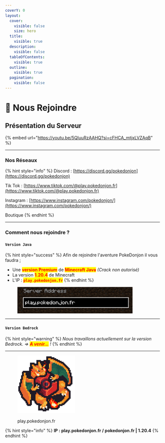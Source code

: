 ```yaml
---
coverY: 0
layout:
  cover:
    visible: false
    size: hero
  title:
    visible: true
  description:
    visible: false
  tableOfContents:
    visible: true
  outline:
    visible: true
  pagination:
    visible: false
---
```


# 🏰 Nous Rejoindre

## Présentation du Serveur

{% embed url="https://youtu.be/5QluuRzAAHQ?si=cFHCA_mtjxLVZAqB" %}

***

### Nos Réseaux

{% hint style="info" %}
Discord : [https://discord.gg/pokedonjon](https://discord.gg/pokedonjon)

Tik Tok :  [https://www.tiktok.com/@play.pokedonjon.fr](https://www.tiktok.com/@play.pokedonjon.fr)

Instagram : [https://www.instagram.com/pokedonjon/](https://www.instagram.com/pokedonjon/)

Boutique&#x20;
{% endhint %}

***

### Comment nous rejoindre ?

#### `Version Java`

{% hint style="success" %}
Afin de rejoindre l'aventure PokeDonjon il vous faudra ;&#x20;

* Une <mark style="color:red;">**version Premium**</mark> de <mark style="color:red;">**Minecraft Java**</mark> _(Crack non autorisé)_
* La version <mark style="color:red;">**1.20.4**</mark> de Minecraft
* L'IP : <mark style="color:red;">**`play.pokedonjon.fr`**</mark>&#x20;
{% endhint %}

<div data-full-width="false"><figure><img src=".gitbook/assets/image (82).png" alt="" width="375"><figcaption></figcaption></figure></div>

***

#### `Version Bedrock`

{% hint style="warning" %}
_Nous travaillons actuellement sur la version Bedrock. => <mark style="color:red;">**A venir...**</mark> !_
{% endhint %}

***

<figure><img src=".gitbook/assets/pokedonjon_icon_anim.gif" alt="" width="188"><figcaption><p>play.pokedonjon.fr</p></figcaption></figure>

{% hint style="info" %}
**IP : play.pokedonjon.fr  /  pokedonjon.fr | 1.20.4**
{% endhint %}
